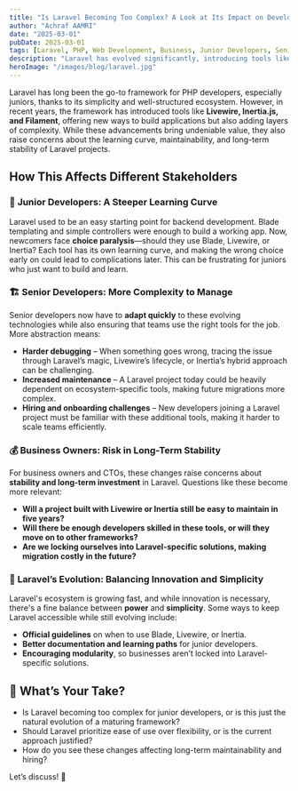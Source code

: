```yaml
---
title: "Is Laravel Becoming Too Complex? A Look at Its Impact on Developers and Businesses"
author: "Achraf AAMRI"
date: "2025-03-01"
pubDate: 2025-03-01
tags: [Laravel, PHP, Web Development, Business, Junior Developers, Senior Developers, Frameworks]  
description: "Laravel has evolved significantly, introducing tools like Livewire, Inertia.js, and Filament. While these innovations bring value, they also raise concerns about complexity, maintainability, and long-term stability. This article explores the impact on junior developers, senior engineers, and business owners."  
heroImage: "/images/blog/laravel.jpg"
---
```


Laravel has long been the go-to framework for PHP developers, especially juniors, thanks to its simplicity and well-structured ecosystem. However, in recent years, the framework has introduced tools like **Livewire, Inertia.js, and Filament**, offering new ways to build applications but also adding layers of complexity. While these advancements bring undeniable value, they also raise concerns about the learning curve, maintainability, and long-term stability of Laravel projects.

## How This Affects Different Stakeholders

### 🚀 **Junior Developers: A Steeper Learning Curve**

Laravel used to be an easy starting point for backend development. Blade templating and simple controllers were enough to build a working app. Now, newcomers face **choice paralysis**—should they use Blade, Livewire, or Inertia? Each tool has its own learning curve, and making the wrong choice early on could lead to complications later. This can be frustrating for juniors who just want to build and learn.

### 🏗 **Senior Developers: More Complexity to Manage**

Senior developers now have to **adapt quickly** to these evolving technologies while also ensuring that teams use the right tools for the job. More abstraction means:

-   **Harder debugging** – When something goes wrong, tracing the issue through Laravel’s magic, Livewire’s lifecycle, or Inertia’s hybrid approach can be challenging.
-   **Increased maintenance** – A Laravel project today could be heavily dependent on ecosystem-specific tools, making future migrations more complex.
-   **Hiring and onboarding challenges** – New developers joining a Laravel project must be familiar with these additional tools, making it harder to scale teams efficiently.

### 💰 **Business Owners: Risk in Long-Term Stability**

For business owners and CTOs, these changes raise concerns about **stability and long-term investment** in Laravel. Questions like these become more relevant:

-   **Will a project built with Livewire or Inertia still be easy to maintain in five years?**
-   **Will there be enough developers skilled in these tools, or will they move on to other frameworks?**
-   **Are we locking ourselves into Laravel-specific solutions, making migration costly in the future?**

### 🎯 **Laravel’s Evolution: Balancing Innovation and Simplicity**

Laravel's ecosystem is growing fast, and while innovation is necessary, there's a fine balance between **power** and **simplicity**. Some ways to keep Laravel accessible while still evolving include:

-   **Official guidelines** on when to use Blade, Livewire, or Inertia.
-   **Better documentation and learning paths** for junior developers.
-   **Encouraging modularity**, so businesses aren’t locked into Laravel-specific solutions.

## 💬 What’s Your Take?

-   Is Laravel becoming too complex for junior developers, or is this just the natural evolution of a maturing framework?
-   Should Laravel prioritize ease of use over flexibility, or is the current approach justified?
-   How do you see these changes affecting long-term maintainability and hiring?

Let’s discuss! 🚀
